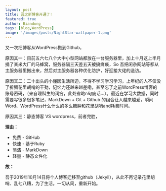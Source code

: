 ```yaml
---
layout: post
title: 吾之新博客开通了!
featured: true
author: Biandong
tags: [blog,WordPress]
image: '/images/posts/NightStar-wallpaper-1.png'
---
```

又一次把博客从WordPress搬到Github，

原因其一：目前五六七八个大中小型网站都放在一台服务器里，加上十月这上半月捅了某米大厂的马蜂窝，服务器隔三天差五天被搞瘫痪，So 吾把闲杂网站等都从主服务器里搬出来，然后对主服务器各种优化防护，好迎接大佬的造访。

原因其二：二十出头的小懂因生活所迫，不得不学习学习学习，上年纪的人不仅没了折腾花里胡哨的干劲，记忆力还越来越差嘞，甚至忘了之前WordPress博客的账号密码，（来自理科生的词穷，此处省略n句废话...）。最近在学习大数据，同时需要写很多很多笔记，MarkDown + Git + Github 的组合让人越来越爱，瞬间 Word、WordPress什么什么的多么臃肿和花里胡哨and耗费时间。

原因其三：静态博客 VS wordpress，前者完胜，

**理由：**

- 免费 - GitHub
- 快速 - 基于Ruby
- 简洁 - MarkDown
- 轻量 - 静态文件化

**故：**

吾于2019年10月14日将个人博客迁移至github（Jekyll），从此不再记录花里胡哨、乱七八糟，为了生活，一切从简，重新开始。